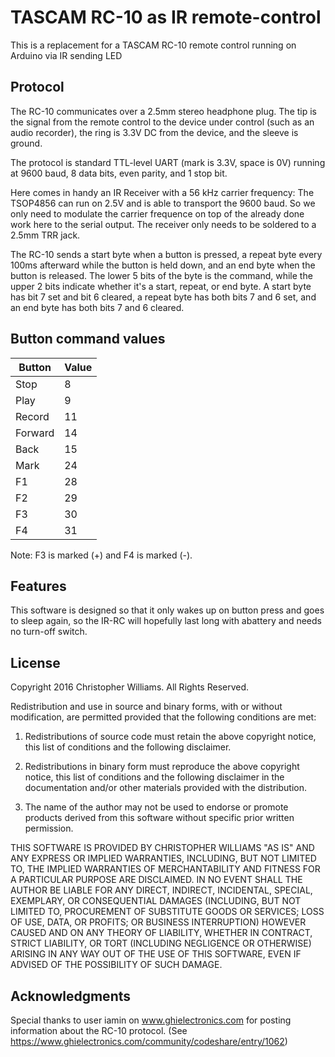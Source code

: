TASCAM RC-10 as IR remote-control
===========================

This is a replacement for a TASCAM RC-10 remote control running on
Arduino via IR sending LED

Protocol
--------

The RC-10 communicates over a 2.5mm stereo headphone plug. The tip is
the signal from the remote control to the device under control (such as
an audio recorder), the ring is 3.3V DC from the device, and the sleeve
is ground.

The protocol is standard TTL-level UART (mark is 3.3V, space is 0V)
running at 9600 baud, 8 data bits, even parity, and 1 stop bit.

Here comes in handy an IR Receiver with a 56 kHz carrier frequency:
The 	TSOP4856 can run on 2.5V and is able to transport the 9600 baud.
So we only need to modulate the carrier frequence on top of the already
done work here to the serial output.
The receiver only needs to be soldered to a 2.5mm TRR jack.

The RC-10 sends a start byte when a button is pressed, a repeat byte
every 100ms afterward while the button is held down, and an end byte when
the button is released. The lower 5 bits of the byte is the command,
while the upper 2 bits indicate whether it's a start, repeat, or end
byte. A start byte has bit 7 set and bit 6 cleared, a repeat byte has
both bits 7 and 6 set, and an end byte has both bits 7 and 6 cleared.

Button command values
---------------------

| Button  | Value |
|---------|-------|
| Stop    |     8 |
| Play    |     9 |
| Record  |    11 |
| Forward |    14 |
| Back    |    15 |
| Mark    |    24 |
| F1      |    28 |
| F2      |    29 |
| F3      |    30 |
| F4      |    31 |

Note: F3 is marked (+) and F4 is marked (-).

Features
--------

This software is designed so that it only wakes up on button press and goes
to sleep again, so the IR-RC will hopefully last long with abattery and needs
no turn-off switch.

License
-------

Copyright 2016 Christopher Williams. All Rights Reserved.

Redistribution and use in source and binary forms, with or without
modification, are permitted provided that the following conditions
are met:

1. Redistributions of source code must retain the above copyright
   notice, this list of conditions and the following disclaimer.

2. Redistributions in binary form must reproduce the above copyright
   notice, this list of conditions and the following disclaimer in
   the documentation and/or other materials provided with the
   distribution.

3. The name of the author may not be used to endorse or promote
   products derived from this software without specific prior written
   permission.

THIS SOFTWARE IS PROVIDED BY CHRISTOPHER WILLIAMS "AS IS" AND ANY
EXPRESS OR IMPLIED WARRANTIES, INCLUDING, BUT NOT LIMITED TO, THE
IMPLIED WARRANTIES OF MERCHANTABILITY AND FITNESS FOR A PARTICULAR
PURPOSE ARE DISCLAIMED. IN NO EVENT SHALL THE AUTHOR BE LIABLE FOR
ANY DIRECT, INDIRECT, INCIDENTAL, SPECIAL, EXEMPLARY, OR
CONSEQUENTIAL DAMAGES (INCLUDING, BUT NOT LIMITED TO, PROCUREMENT OF
SUBSTITUTE GOODS OR SERVICES; LOSS OF USE, DATA, OR PROFITS; OR
BUSINESS INTERRUPTION) HOWEVER CAUSED AND ON ANY THEORY OF LIABILITY,
WHETHER IN CONTRACT, STRICT LIABILITY, OR TORT (INCLUDING NEGLIGENCE
OR OTHERWISE) ARISING IN ANY WAY OUT OF THE USE OF THIS SOFTWARE,
EVEN IF ADVISED OF THE POSSIBILITY OF SUCH DAMAGE.

Acknowledgments
---------------

Special thanks to user iamin on www.ghielectronics.com for posting
information about the RC-10 protocol.
(See https://www.ghielectronics.com/community/codeshare/entry/1062)
